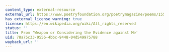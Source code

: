 ```yaml
---
content_type: external-resource
external_url: https://www.poetryfoundation.org/poetrymagazine/poems/155226/from-weapon-or-considering-the-evidence-against-me
has_external_license_warning: true
license: https://en.wikipedia.org/wiki/All_rights_reserved
status: ''
title: From 'Weapon or Considering the Evidence against Me'
uid: 78a75c33-9556-4bbc-9448-04d549975788
wayback_url: ''
---
```

